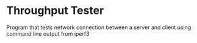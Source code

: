 # Throughput Tester
Program that tests network connection between a server and client using command line output from iperf3

